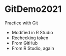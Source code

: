 # GitDemo2021
Practice with Git
- Modified in R Studio
- Rechecking token
- From GitHub
- From R Studio, again
